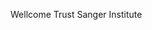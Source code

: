 [//]: # (Created by ./bin/manage_files.pl from ./species/Strongylus_vulgaris/PRJEB531/Strongylus_vulgaris_PRJEB531.summary.html on Thu Jun 11 13:45:58 2020)
Wellcome Trust Sanger Institute
